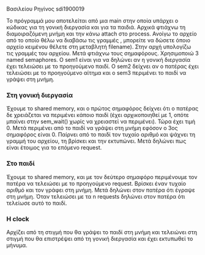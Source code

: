 Βασιλείου Ρηγίνος sdi1900019

Το πρόγραμμά μου αποτελείται από μια main στην οποία υπάρχει ο κώδικας για τη γονική 
διεργασία και για τα παιδιά. Αρχικά φτιάχνω τη διαμοιραζόμενη μνήμη και την κάνω attach 
στο process. Ανοίγω το αρχείο από το οποίο θέλω να διαβάσω τις γραμμές , μπορείτε να 
δώσετε όποιο αρχείο κειμένου θέλετε στη μεταβλητή filename). Στην αρχή υπολογίζω τις
γραμμές του αρχείου. Μετά φτιάχνω τους σημαφόρους. Χρησιμοποιώ 3 named semaphores. Ο sem1 
είναι για να δηλώνει αν η γονική διεργασία έχει τελειώσει με το προηγούμενο παιδί. Ο sem2 
δείχνει αν ο πατέρας έχει τελειώσει με το προηγούμενο αίτημα και ο sem3 περιμένει το παιδί
να γράψει στη μνήμη.

### Στη γονική διεργασία
Έχουμε το shared memory, και ο πρώτος σημαφόρος δείχνει ότι ο πατέρας δε χρειάζεται 
να περιμένει κάποιο παιδί (έχει αρχικοποιηθεί με 1, οπότε μπαίνει στην sem_wait()
χωρίς να χρειαστεί να περιμένει). Τώρα έχει τιμή 0. Μετά περιμένει από το παιδί να 
γράψει στη μνήμη εφόσον ο 3ος σημαφόρος είναι 0. Παίρνει από το παιδί τον τυχαίο 
αριθμό και ψάχνει τη γραμμή του αρχείου, τη βρίσκει και την εκτυπώνει. Μετά δηλώνει 
πως είναι έτοιμος για το επόμενο request.

### Στο παιδί 
Έχουμε το shared memory, και με τον δεύτερο σημαφόρο περιμένουμε τον πατέρα να 
τελειώσει με το προηγούμενο request. Βρίσκει έναν τυχαίο αριθμό και τον γράφει στη μνήμη.
Μετά δηλώνει στον πατέρα ότι έγραψε στη μνήμη. Όταν τελειώσει με τα n requests 
δηλώνει στον πατέρα ότι τελείωσε αυτό το παιδί.


### Η clock 
Αρχίζει από τη στιγμή που θα γράψει το παιδί στη μνήμη και τελειώνει στη στιγμή 
που θα επιστρέψει από τη γονική διεργασία και έχει εκτυπωθεί το μήνυμα.
